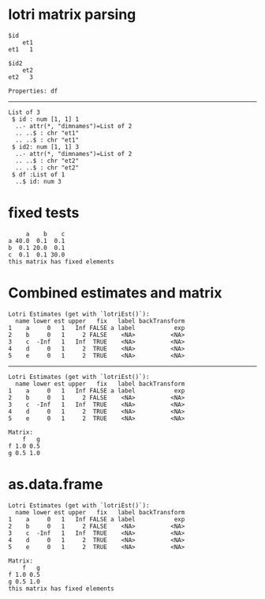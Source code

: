 # lotri matrix parsing

    $id
        et1
    et1   1
    
    $id2
        et2
    et2   3
    
    Properties: df 

---

    List of 3
     $ id : num [1, 1] 1
      ..- attr(*, "dimnames")=List of 2
      .. ..$ : chr "et1"
      .. ..$ : chr "et1"
     $ id2: num [1, 1] 3
      ..- attr(*, "dimnames")=List of 2
      .. ..$ : chr "et2"
      .. ..$ : chr "et2"
     $ df :List of 1
      ..$ id: num 3

# fixed tests

         a    b    c
    a 40.0  0.1  0.1
    b  0.1 20.0  0.1
    c  0.1  0.1 30.0
    this matrix has fixed elements

# Combined estimates and matrix

    Lotri Estimates (get with `lotriEst()`):
      name lower est upper   fix   label backTransform
    1    a     0   1   Inf FALSE a label           exp
    2    b     0   1     2 FALSE    <NA>          <NA>
    3    c  -Inf   1   Inf  TRUE    <NA>          <NA>
    4    d     0   1     2  TRUE    <NA>          <NA>
    5    e     0   1     2  TRUE    <NA>          <NA>

---

    Lotri Estimates (get with `lotriEst()`):
      name lower est upper   fix   label backTransform
    1    a     0   1   Inf FALSE a label           exp
    2    b     0   1     2 FALSE    <NA>          <NA>
    3    c  -Inf   1   Inf  TRUE    <NA>          <NA>
    4    d     0   1     2  TRUE    <NA>          <NA>
    5    e     0   1     2  TRUE    <NA>          <NA>
    
    Matrix:
        f   g
    f 1.0 0.5
    g 0.5 1.0

# as.data.frame

    Lotri Estimates (get with `lotriEst()`):
      name lower est upper   fix   label backTransform
    1    a     0   1   Inf FALSE a label           exp
    2    b     0   1     2 FALSE    <NA>          <NA>
    3    c  -Inf   1   Inf  TRUE    <NA>          <NA>
    4    d     0   1     2  TRUE    <NA>          <NA>
    5    e     0   1     2  TRUE    <NA>          <NA>
    
    Matrix:
        f   g
    f 1.0 0.5
    g 0.5 1.0
    this matrix has fixed elements

